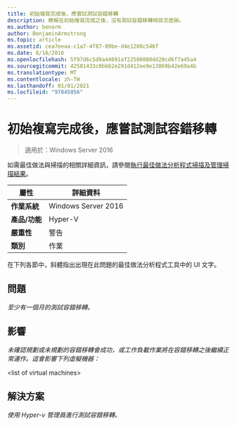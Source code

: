 ```yaml
---
title: 初始複寫完成後，應嘗試測試容錯移轉
description: 瞭解在初始複寫完成之後，沒有測試容錯移轉時該怎麼辦。
ms.author: benarm
author: BenjaminArmstrong
ms.topic: article
ms.assetid: cea7eeaa-c1a7-4f87-89be-d4e1208c546f
ms.date: 8/16/2016
ms.openlocfilehash: 5f97d6c5d9a44691af22506008dd20cd6f7a45a4
ms.sourcegitcommit: 42581433c0bb62e291d412ee9e13869b42e69a4b
ms.translationtype: MT
ms.contentlocale: zh-TW
ms.lasthandoff: 01/01/2021
ms.locfileid: "97845856"
---
```

# <a name="test-failover-should-be-attempted-after-initial-replication-is-complete"></a>初始複寫完成後，應嘗試測試容錯移轉

>適用於：Windows Server 2016

如需最佳做法與掃描的相關詳細資訊，請參閱[執行最佳做法分析程式掃描及管理掃描結果](https://go.microsoft.com/fwlink/p/?LinkID=223177)。

|屬性|詳細資料|
|-|-|
|**作業系統**|Windows Server 2016|
|**產品/功能**|Hyper-V|
|**嚴重性**|警告|
|**類別**|作業|

在下列各節中，斜體指出出現在此問題的最佳做法分析程式工具中的 UI 文字。

## <a name="problem"></a>問題
*至少有一個月的測試容錯移轉。*

## <a name="impact"></a>影響
*未確認規劃或未規劃的容錯移轉會成功，或工作負載作業將在容錯移轉之後繼續正常運作。這會影響下列虛擬機器：*

\<list of virtual machines>

## <a name="resolution"></a>解決方案
*使用 Hyper-v 管理員進行測試容錯移轉。*



